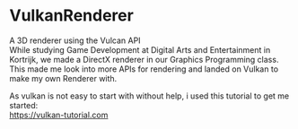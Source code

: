 # VulkanRenderer
A 3D renderer using the Vulcan API  
While studying Game Development at Digital Arts and Entertainment in Kortrijk, we made a DirectX renderer in our Graphics Programming class.  
This made me look into more APIs for rendering and landed on Vulkan to make my own Renderer with.  


As vulkan is not easy to start with without help, i used this tutorial to get me started:  
https://vulkan-tutorial.com

